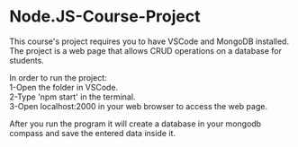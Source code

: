 # Node.JS-Course-Project
This course's project requires you to have VSCode and MongoDB installed.<br />
The project is a web page that allows CRUD operations on a database for students.<br />

In order to run the project:<br />
  1-Open the folder in VSCode.<br />
  2-Type 'npm start' in the terminal.<br />
  3-Open localhost:2000 in your web browser to access the web page.<br />

After you run the program it will create a database in your mongodb compass and save the entered data inside it.
